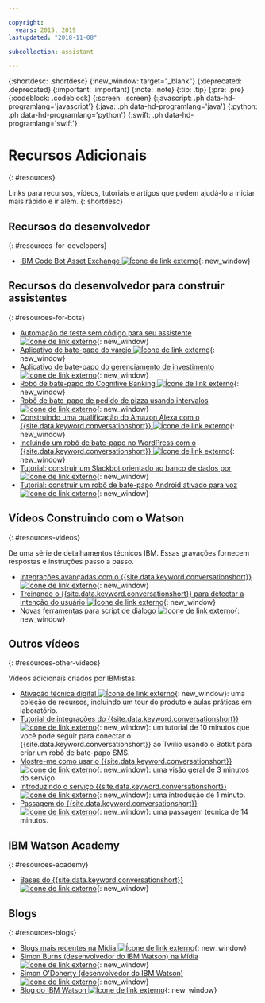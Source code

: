 ```yaml
---

copyright:
  years: 2015, 2019
lastupdated: "2018-11-08"

subcollection: assistant

---
```


{:shortdesc: .shortdesc}
{:new_window: target="_blank"}
{:deprecated: .deprecated}
{:important: .important}
{:note: .note}
{:tip: .tip}
{:pre: .pre}
{:codeblock: .codeblock}
{:screen: .screen}
{:javascript: .ph data-hd-programlang='javascript'}
{:java: .ph data-hd-programlang='java'}
{:python: .ph data-hd-programlang='python'}
{:swift: .ph data-hd-programlang='swift'}

# Recursos Adicionais
{: #resources}

Links para recursos, vídeos, tutoriais e artigos que podem ajudá-lo a iniciar mais rápido e ir além.
{: shortdesc}

## Recursos do desenvolvedor
{: #resources-for-developers}

- [IBM Code Bot Asset Exchange ![Ícone de link externo](../../icons/launch-glyph.svg "Ícone de link externo")](https://developer.ibm.com/code/exchanges/bots/){: new_window}

## Recursos do desenvolvedor para construir assistentes
{: #resources-for-bots}

- [Automação de teste sem código para seu assistente ![Ícone de link externo](../../icons/launch-glyph.svg "Ícone de link externo")](https://chatbotsmagazine.com/10-minutes-codeless-test-automation-for-ibm-watson-chatbots-d71eac9626d7){: new_window}
- [Aplicativo de bate-papo do varejo ![Ícone de link externo](../../icons/launch-glyph.svg "Ícone de link externo")](https://developer.ibm.com/code/journey/create-cognitive-retail-chatbot/){: new_window}
- [Aplicativo de bate-papo do gerenciamento de investimento ![Ícone de link externo](../../icons/launch-glyph.svg "Ícone de link externo")](https://developer.ibm.com/code/journey/create-an-investment-management-chatbot/){: new_window}
- [Robô de bate-papo do Cognitive Banking ![Ícone de link externo](../../icons/launch-glyph.svg "Ícone de link externo")](https://developer.ibm.com/code/journey/create-cognitive-banking-chatbot/){: new_window}
- [Robô de bate-papo de pedido de pizza usando intervalos ![Ícone de link externo](../../icons/launch-glyph.svg "Ícone de link externo")](https://developer.ibm.com/code/journey/assemble-a-pizza-ordering-chatbot-dialog/){: new_window}
- [Construindo uma qualificação do Amazon Alexa com o {{site.data.keyword.conversationshort}} ![Ícone de link externo](../../icons/launch-glyph.svg "Ícone de link externo")](https://github.com/IBM/alexa-skill-watson-conversation){: new_window}
- [Incluindo um robô de bate-papo no WordPress com o {{site.data.keyword.conversationshort}} ![Ícone de link externo](../../icons/launch-glyph.svg "Ícone de link externo")](https://wordpress.org/plugins/conversation-watson/){: new_window}
- [Tutorial: construir um Slackbot orientado ao banco de dados por ![Ícone de link externo](../../icons/launch-glyph.svg "Ícone de link externo")](https://cloud.ibm.com/docs/tutorials/slack-chatbot-database-watson.html){: new_window}
- [Tutorial: construir um robô de bate-papo Android ativado para voz ![Ícone de link externo](../../icons/launch-glyph.svg "Ícone de link externo")](https://cloud.ibm.com/docs/tutorials/android-watson-chatbot.html){: new_window}

## Vídeos Construindo com o Watson
{: #resources-videos}

De uma série de detalhamentos técnicos IBM. Essas gravações fornecem respostas e instruções passo a passo.

- [Integrações avançadas com o {{site.data.keyword.conversationshort}} ![Ícone de link externo](../../icons/launch-glyph.svg "Ícone de link externo")](https://youtu.be/0rnt54ONtQw){: new_window}
- [Treinando o {{site.data.keyword.conversationshort}} para detectar a intenção do usuário ![Ícone de link externo](../../icons/launch-glyph.svg "Ícone de link externo")](https://youtu.be/uYw4Tv1Y5tc){: new_window}
- [Novas ferramentas para script de diálogo ![Ícone de link externo](../../icons/launch-glyph.svg "Ícone de link externo")](https://youtu.be/QuR54--vD5o){: new_window}

## Outros vídeos
{: #resources-other-videos}

Vídeos adicionais criados por IBMistas.

- [Ativação técnica digital ![Ícone de link externo](../../icons/launch-glyph.svg "Ícone de link externo")](https://ibm-dte.mybluemix.net/ibm-watson-assistant){: new_window}: uma coleção de recursos, incluindo um tour do produto e aulas práticas em laboratório.
- [Tutorial de integrações do {{site.data.keyword.conversationshort}} ![Ícone de link externo](../../icons/launch-glyph.svg "Ícone de link externo")](https://www.youtube.com/watch?v=O3silvVBaC8&t=3s){: new_window}: um tutorial de 10 minutos que você pode seguir para conectar o {{site.data.keyword.conversationshort}} ao Twilio usando o Botkit para criar um robô de bate-papo SMS.
- [Mostre-me como usar o {{site.data.keyword.conversationshort}} ![Ícone de link externo](../../icons/launch-glyph.svg "Ícone de link externo")](https://youtu.be/tUkLIUOm550){: new_window}: uma visão geral de 3 minutos do serviço
- [Introduzindo o serviço {{site.data.keyword.conversationshort}} ![Ícone de link externo](../../icons/launch-glyph.svg "Ícone de link externo")](https://youtu.be/A96nLYSMltA){: new_window}: uma introdução de 1 minuto.
- [Passagem do {{site.data.keyword.conversationshort}} ![Ícone de link externo](../../icons/launch-glyph.svg "Ícone de link externo")](https://youtu.be/ELwWhJGE2P8){: new_window}: uma passagem técnica de 14 minutos.

## IBM Watson Academy
{: #resources-academy}

- [Bases do {{site.data.keyword.conversationshort}} ![Ícone de link externo](../../icons/launch-glyph.svg "Ícone de link externo")](https://www.watson-academy.info/course/view.php?id=273){: new_window}

## Blogs
{: #resources-blogs}

- [Blogs mais recentes na Mídia ![Ícone de link externo](../../icons/launch-glyph.svg "Ícone de link externo")](https://medium.com/tag/watson-assistant/latest){: new_window}
- [Simon Burns (desenvolvedor do IBM Watson) na Mídia ![Ícone de link externo](../../icons/launch-glyph.svg "Ícone de link externo")](https://medium.com/@snrubnomis/conversational-directory-5a5531749295){: new_window}
- [Simon O'Doherty (desenvolvedor do IBM Watson) ![Ícone de link externo](../../icons/launch-glyph.svg "Ícone de link externo")](https://sodoherty.ai/){: new_window}
- [Blog do IBM Watson ![Ícone de link externo](../../icons/launch-glyph.svg "Ícone de link externo")](https://www.ibm.com/blogs/watson/){: new_window}
